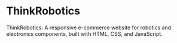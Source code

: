 # ThinkRobotics
ThinkRobotics: A responsive e-commerce website for robotics and electronics components, built with HTML, CSS, and JavaScript.
